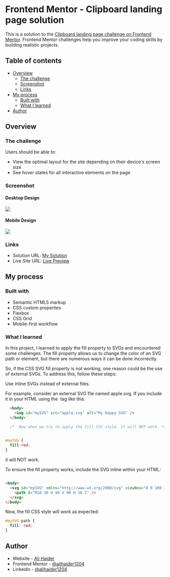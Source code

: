 # Frontend Mentor - Clipboard landing page solution

This is a solution to the [Clipboard landing page challenge on Frontend Mentor](https://www.frontendmentor.io/challenges/clipboard-landing-page-5cc9bccd6c4c91111378ecb9). Frontend Mentor challenges help you improve your coding skills by building realistic projects. 

## Table of contents

- [Overview](#overview)
  - [The challenge](#the-challenge)
  - [Screenshot](#screenshot)
  - [Links](#links)
- [My process](#my-process)
  - [Built with](#built-with)
  - [What I learned](#what-i-learned)
- [Author](#author)

## Overview

### The challenge

Users should be able to:

- View the optimal layout for the site depending on their device's screen size
- See hover states for all interactive elements on the page

### Screenshot

#### Desktop Design
![](./screenshot-desktop.png)

#### Mobile Design
![](./screenshot-mobile.png)

### Links

- Solution URL: [My Solution](https://github.com/shashikantdev3/FrontendMentor-clipboard-landing-page-master)
- Live Site URL: [Live Preview](https://shashikantdev3.github.io/FrontendMentor-clipboard-landing-page-master/)

## My process

### Built with

- Semantic HTML5 markup
- CSS custom properties
- Flexbox
- CSS Grid
- Mobile-first workflow

### What I learned

In this project, I learned to apply the fill property to SVGs and encountered some challenges. The fill property allows us to change the color of an SVG path or element, but there are numerous ways it can be done incorrectly.

So, if the CSS SVG fill property is not working, one reason could be the use of external SVGs. To address this, follow these steps:

Use inline SVGs instead of external files.

For example, consider an external SVG file named apple.svg. If you include it in your HTML using the <img> tag like this:

```HTML
  <body>
    <img id="mySVG" src="apple.svg" alt="My Happy SVG" />
  </body>

```
```CSS
  /*  Now when we try to apply the fill CSS style, it will NOT work. */

  
#mySVG {
  fill:red;
}
```
it will NOT work.

To ensure the fill property works, include the SVG inline within your HTML:
```HTML

<body>
  <svg id="mySVG" xmlns="http://www.w3.org/2000/svg" viewBox="0 0 100 100">
    <path d="M10 10 H 90 V 90 H 10 Z" />
  </svg>
</body>
```
Now, the fill CSS style will work as expected:
```CSS
#mySVG path {
  fill: red;
}
```


## Author

- Website - [Ali Haider](https://www.your-site.com)
- Frontend Mentor - [@alihaider1204](https://www.frontendmentor.io/profile/@alihaider1204)
- Linkedin - [@alihaider1204](https://www.linkedin.com/in/alihaider1204/)
